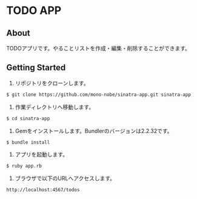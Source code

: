 # TODO APP

## About

TODOアプリです。やることリストを作成・編集・削除することができます。

## Getting Started

1. リポジトリをクローンします。

```sh
$ git clone https://github.com/mono-nobe/sinatra-app.git sinatra-app
```

1. 作業ディレクトリへ移動します。

```sh
$ cd sinatra-app
```

1. Gemをインストールします。Bundlerのバージョンは2.2.32です。

```sh
$ bundle install
```

1. アプリを起動します。

```sh
$ ruby app.rb
```

1. ブラウザで以下のURLへアクセスします。

```txt
http://localhost:4567/todos
```